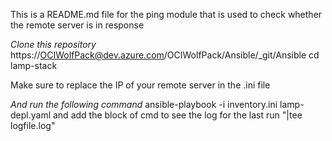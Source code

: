 This is a README.md file for the ping module that is used to check whether the remote server is in response

*Clone this repository*
https://OCIWolfPack@dev.azure.com/OCIWolfPack/Ansible/_git/Ansible
cd lamp-stack

Make sure to replace the IP of your remote server in the .ini file

*And run the following command*
ansible-playbook -i inventory.ini lamp-depl.yaml and 
add the block of cmd to see the log for the last run "|tee logfile.log"